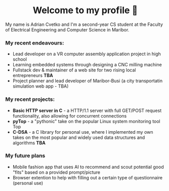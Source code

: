 <h1 align="center">Welcome to my profile 👋</h1>

My name is Adrian Cvetko and I'm a second-year CS student at the Faculty of Electrical Engineering and Computer Science in Maribor.


### My recent endeavours:

- Lead developer on a VR computer assembly application project in high school
- Learning embedded systems through designing a CNC milling machine
- Fullstack dev & maintainer of a web site for two rising local entrepreneurs **TBA**
- Project planner and lead developer of Maribor-Busi (a city transportatin simulation web app - TBA)

### My recent projects:

- **Basic HTTP server in C** - a HTTP/1.1 server with full GET/POST request functionality, also allowing for concurrent connections
- **pyTop** - a "pythonic" take on the popular Linux system monitoring tool Top
- **C-DSA** - a C library for personal use, where I implemented my own takes on the most popular and widely used data structures and algorithms **TBA**
<!--
- **Webdividuum** - a fullstack webpage for a local podcast, built using Vue.js and Nuxt **TBA**
--->

### My future plans

- Mobile fashion app that uses AI to recommend and scout potential good "fits" based on a provided prompt/picture
- Browser extention to help with filling out a certain type of questionnaire (personal use)

<!---
You can contact me through LinkedIn or on my personal website :)

aptGetAdrian/aptGetAdrian is a ✨ special ✨ repository because its `README.md` (this file) appears on your GitHub profile.
You can click the Preview link to take a look at your changes.
--->
